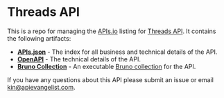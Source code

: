 # Threads API
This is a repo for managing the [APIs.io](https://apis.io) listing for [Threads API](https://developers.facebook.com/docs/threads/). It contains the following artifacts:

- [**APIs.json**](apis.yml) - The index for all business and technical details of the API.
- [**OpenAPI**](properties/threads-api.yml) - The technical details of the API.
- [**Bruno Collection**](Threads%20API/bruno.json) - An executable [Bruno collection](https://bit.ly/4fpe6FO) for the API.

If you have any questions about this API please submit an issue or email kin@apievangelist.com.